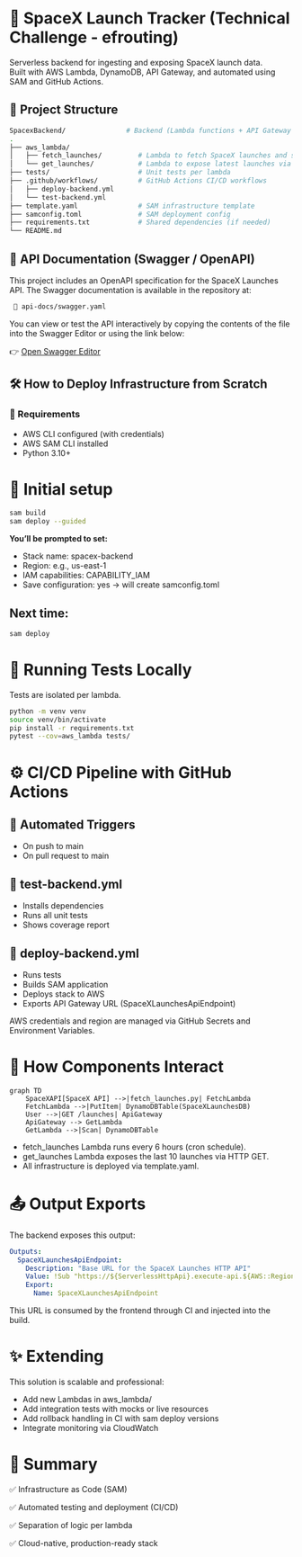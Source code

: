 # 🚀 SpaceX Launch Tracker (Technical Challenge - efrouting)

Serverless backend for ingesting and exposing SpaceX launch data.  
Built with AWS Lambda, DynamoDB, API Gateway, and automated using SAM and GitHub Actions.

## 📁 Project Structure
```bash
SpacexBackend/               # Backend (Lambda functions + API Gateway + DynamoDB)
.
├── aws_lambda/
│   ├── fetch_launches/         # Lambda to fetch SpaceX launches and store in DynamoDB
│   └── get_launches/           # Lambda to expose latest launches via GET
├── tests/                      # Unit tests per lambda
├── .github/workflows/          # GitHub Actions CI/CD workflows
│   ├── deploy-backend.yml
│   └── test-backend.yml
├── template.yaml               # SAM infrastructure template
├── samconfig.toml              # SAM deployment config
├── requirements.txt            # Shared dependencies (if needed)
└── README.md
```
## 📘 API Documentation (Swagger / OpenAPI) 
This project includes an OpenAPI specification for the SpaceX Launches API.
The Swagger documentation is available in the repository at:
```bash
 📄 api-docs/swagger.yaml
```
You can view or test the API interactively by copying the contents of the file into the Swagger Editor or using the link below:

👉 [Open Swagger Editor](https://editor.swagger.io)

## 🛠️ How to Deploy Infrastructure from Scratch

### 📌 Requirements

* AWS CLI configured (with credentials)
* AWS SAM CLI installed
* Python 3.10+

# 🚀 Initial setup

```bash
sam build
sam deploy --guided
```

**You’ll be prompted to set:**

* Stack name: spacex-backend
* Region: e.g., us-east-1
* IAM capabilities: CAPABILITY_IAM
* Save configuration: yes → will create samconfig.toml

## Next time:
```bash
sam deploy
```

# 🧪 Running Tests Locally
Tests are isolated per lambda.

```bash
python -m venv venv
source venv/bin/activate
pip install -r requirements.txt
pytest --cov=aws_lambda tests/
```

# ⚙️ CI/CD Pipeline with GitHub Actions

## 🔁 Automated Triggers
* On push to main
* On pull request to main

## 🧪 test-backend.yml
* Installs dependencies
* Runs all unit tests
* Shows coverage report

## 🚀 deploy-backend.yml
* Runs tests
* Builds SAM application
* Deploys stack to AWS
* Exports API Gateway URL (SpaceXLaunchesApiEndpoint)

AWS credentials and region are managed via GitHub Secrets and Environment Variables.

# 🔗 How Components Interact
```mermaid
graph TD
    SpaceXAPI[SpaceX API] -->|fetch_launches.py| FetchLambda
    FetchLambda -->|PutItem| DynamoDBTable(SpaceXLaunchesDB)
    User -->|GET /launches| ApiGateway
    ApiGateway --> GetLambda
    GetLambda -->|Scan| DynamoDBTable
```

* fetch_launches Lambda runs every 6 hours (cron schedule).
* get_launches Lambda exposes the last 10 launches via HTTP GET.
* All infrastructure is deployed via template.yaml.

# 📤 Output Exports
The backend exposes this output:
```yaml
Outputs:
  SpaceXLaunchesApiEndpoint:
    Description: "Base URL for the SpaceX Launches HTTP API"
    Value: !Sub "https://${ServerlessHttpApi}.execute-api.${AWS::Region}.amazonaws.com"
    Export:
      Name: SpaceXLaunchesApiEndpoint
```

This URL is consumed by the frontend through CI and injected into the build.

# ✨ Extending
This solution is scalable and professional:
* Add new Lambdas in aws_lambda/
* Add integration tests with mocks or live resources
* Add rollback handling in CI with sam deploy versions
* Integrate monitoring via CloudWatch

# 🧠 Summary
✅ Infrastructure as Code (SAM)

✅ Automated testing and deployment (CI/CD)

✅ Separation of logic per lambda

✅ Cloud-native, production-ready stack